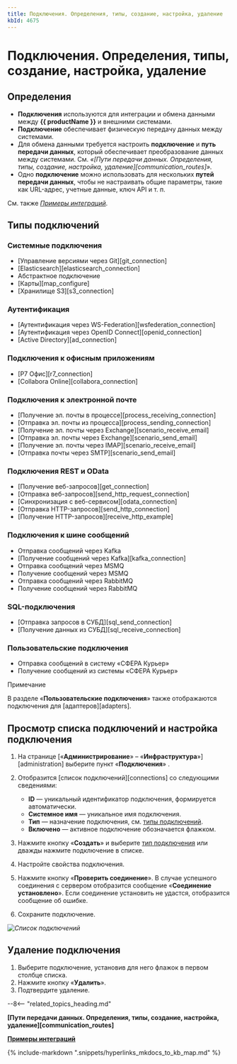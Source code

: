 ```yaml
---
title: Подключения. Определения, типы, создание, настройка, удаление
kbId: 4675
---
```


# Подключения. Определения, типы, создание, настройка, удаление

## Определения

- **Подключения** используются для интеграции и обмена данными между **{{ productName }}** и внешними системами.
- **Подключение** обеспечивает физическую передачу данных между системами.
- Для обмена данными требуется настроить **подключение** и **путь передачи данных**, который обеспечивает преобразование данных между системами. См. *«[Пути передачи данных. Определения, типы, создание, настройка, удаление][communication_routes]».*
- Одно **подключение** можно использовать для нескольких **путей передачи данных**, чтобы не настраивать общие параметры, такие как URL-адрес, учетные данные, ключ API и т. п.

См. также *[Примеры интеграций](https://kb.comindware.ru/category\.php\?id=875)*.

## Типы подключений

### Системные подключения

- [Управление версиями через Git][git_connection]
- [Elasticsearch][elasticsearch_connection]
- Абстрактное подключение
- [Карты][map_configure]
- [Хранилище S3][s3_connection]

### Аутентификация

- [Аутентификация через WS-Federation][wsfederation_connection]
- [Аутентификация через OpenID Connect][openid_connection]
- [Active Directory][ad_connection]

### Подключения к офисным приложениям

- [Р7 Офис][r7_connection]
- [Collabora Online][collabora_connection]

### Подключения к электронной почте

- [Получение эл. почты в процессе][process_receiving_connection]
- [Отправка эл. почты из процесса][process_sending_connection]
- [Получение эл. почты через Exchange][scenario_receive_email]
- [Отправка эл. почты через Exchange][scenario_send_email]
- [Получение эл. почты через IMAP][scenario_receive_email]
- [Отправка почты через SMTP][scenario_send_email]

### Подключения REST и OData

- [Получение веб-запросов][get_connection]
- [Отправка веб-запросов][send_http_request_connection]
- [Синхронизация с веб-сервисом][odata_connection]
- [Отправка HTTP-запросов][send_http_connection]
- [Получение HTTP-запросов][receive_http_example]

### Подключения к шине сообщений

- Отправка сообщений через Kafka
- [Получение сообщений через Kafka][kafka_connection]
- Отправка сообщений через MSMQ
- Получение сообщений через MSMQ
- Отправка сообщений через RabbitMQ
- Получение сообщений через RabbitMQ

### SQL-подключения

- [Отправка запросов в СУБД][sql_send_connection]
- [Получение данных из СУБД][sql_receive_connection]

### Пользовательские подключения

- Отправка сообщений в систему «СФЕРА Курьер»
- Получение сообщений из системы «СФЕРА Курьер»

Примечание

В разделе «**Пользовательские подключения**» также отображаются подключения для [адаптеров][adapters].

## Просмотр списка подключений и настройка подключения

1. На странице [«**Администрирование**» – «**Инфраструктура**»][administration] выберите пункт «**Подключения**» *‌*.
2. Отобразится [список подключений][connections] со следующими сведениями:

    - **ID** — уникальный идентификатор подключения, формируется автоматически.
    - **Системное имя** — уникальное имя подключения.
    - **Тип** — назначение подключения, см. [типы подключений](#типы-подключений).
    - **Включено** — активное подключение обозначается флажком.
3. Нажмите кнопку «**Создать**» и выберите [тип подключения](#типы-подключений) или дважды нажмите подключение в списке.
4. Настройте свойства подключения.
5. Нажмите кнопку «**Проверить соединение**». В случае успешного соединения с сервером отобразится сообщение «**Соединение установлено**». Если соединение установить не удастся, отобразится сообщение об ошибке.
6. Сохраните подключение.

_![Список подключений](https://kb.comindware.ru/assets/connection_list.png)_

## Удаление подключения

1. Выберите подключение, установив для него флажок в первом столбце списка.
2. Нажмите кнопку «**Удалить**».
3. Подтвердите удаление.

--8<-- "related_topics_heading.md"

**[Пути передачи данных. Определения, типы, создание, настройка, удаление][communication_routes]**

**[Примеры интеграций](https://kb.comindware.ru/category\.php\?id=875)**

{% include-markdown ".snippets/hyperlinks_mkdocs_to_kb_map.md" %}
